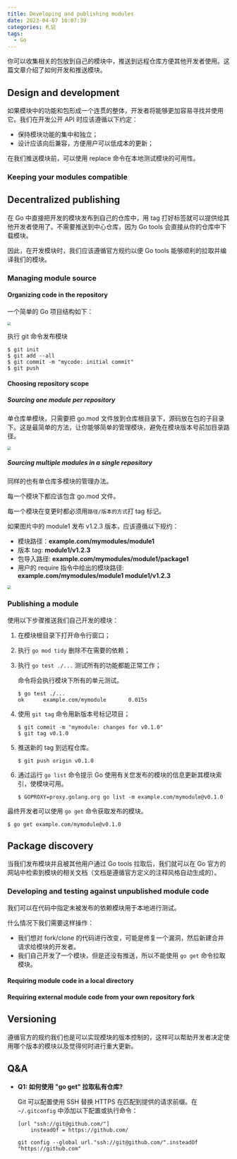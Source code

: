 ```yaml
---
title: Developing and publishing modules
date: 2023-04-07 10:07:39
categories: 札记
tags:
  - Go
---
```


你可以收集相关的包放到自己的模块中，推送到远程仓库方便其他开发者使用。这篇文章介绍了如何开发和推送模块。

<!-- more -->

## Design and development

如果模块中的功能和包形成一个连贯的整体，开发者将能够更加容易寻找并使用它。我们在开发公开 API 时应该遵循以下约定：

* 保持模块功能的集中和独立；
* 设计应该向后兼容，方便用户可以低成本的更新；

在我们推送模块前，可以使用 replace 命令在本地测试模块的可用性。

### Keeping your modules compatible

## Decentralized publishing

在 Go 中直接把开发的模块发布到自己的仓库中，用 tag 打好标签就可以提供给其他开发者使用了。不需要推送到中心仓库，因为 Go tools 会直接从你的仓库中下载模块。

因此，在开发模块时，我们应该遵循官方规约以便 Go tools 能够顺利的拉取并编译我们的模块。

### Managing module source

#### Organizing code in the repository

一个简单的 Go 项目结构如下：

<image src="https://go.dev/doc/modules/images/source-hierarchy.png" style="zoom:50%"/>

执行 git 命令发布模块

```shell
$ git init
$ git add --all
$ git commit -m "mycode: initial commit"
$ git push
```

#### Choosing repository scope

##### Sourcing one module per repository

单仓库单模块，只需要把 go.mod 文件放到仓库根目录下，源码放在包的子目录下。这是最简单的方法，让你能够简单的管理模块，避免在模块版本号前加目录路径。

<image src="https://go.dev/doc/modules/images/single-module.png" style="zoom:50%"/>

##### Sourcing multiple modules in a single repository

同样的也有单仓库多模块的管理办法。

每一个模块下都应该包含 go.mod 文件。

每一个模块在变更时都必须用`路径/版本的方式`打 tag 标记。

如果图片中的 module1 发布 v1.2.3 版本，应该遵循以下规约：

* 模块路径：**example.com/mymodules/module1**
* 版本 tag: **module1/v1.2.3**
* 包导入路径: **example.com/mymodules/module1/package1**
* 用户的 require 指令中给出的模块路径: **example.com/mymodules/module1 module1/v1.2.3**

<image src="https://go.dev/doc/modules/images/multiple-modules.png" style="zoom:50%"/>

### Publishing a module

使用以下步骤推送我们自己开发的模块：

1. 在模块根目录下打开命令行窗口；
2. 执行 `go mod tidy` 删除不在需要的依赖；
3. 执行 `go test ./...` 测试所有的功能都能正常工作；
   
    命令将会执行模块下所有的单元测试。

    ```shell
    $ go test ./...
    ok      example.com/mymodule       0.015s
    ```

4. 使用 `git tag` 命令用新版本号标记项目；

    ```shell
    $ git commit -m "mymodule: changes for v0.1.0"
    $ git tag v0.1.0
    ```

5. 推送新的 tag 到远程仓库。

    ```shell
    $ git push origin v0.1.0
    ```

6. 通过运行 `go list` 命令提示 Go 使用有关您发布的模块的信息更新其模块索引，使模块可用。

    ```shell
    $ GOPROXY=proxy.golang.org go list -m example.com/mymodule@v0.1.0
    ```

最终开发者可以使用 `go get` 命令获取发布的模块。

```shell
$ go get example.com/mymodule@v0.1.0
```

## Package discovery

当我们发布模块并且被其他用户通过 Go tools 拉取后，我们就可以在 Go 官方的网站中检索到模块的相关文档（文档是遵循官方定义的注释风格自动生成的）。

### Developing and testing against unpublished module code

我们可以在代码中指定未被发布的依赖模块用于本地进行测试。

什么情况下我们需要这样操作：

* 我们想对 fork/clone 的代码进行改变，可能是修复一个漏洞，然后新建合并请求给模块的开发者。
* 我们自己开发了一个模块，但是还没有推送，所以不能使用 `go get` 命令拉取模块。

#### Requiring module code in a local directory

#### Requiring external module code from your own repository fork

## Versioning

遵循官方的规约我们也是可以实现模块的版本控制的，这样可以帮助开发者决定使用哪个版本的模块以及觉得何时进行重大更新。

## Q&A

* **Q1: 如何使用 "go get" 拉取私有仓库?**

    Git 可以配置使用 SSH 替换 HTTPS 在匹配到提供的请求前缀。在 `~/.gitconfig` 中添加以下配置或执行命令：

    ```shell
    [url "ssh://git@github.com/"]
        insteadOf = https://github.com/

    git config --global url."ssh://git@github.com/".insteadOf "https://github.com"
    ```